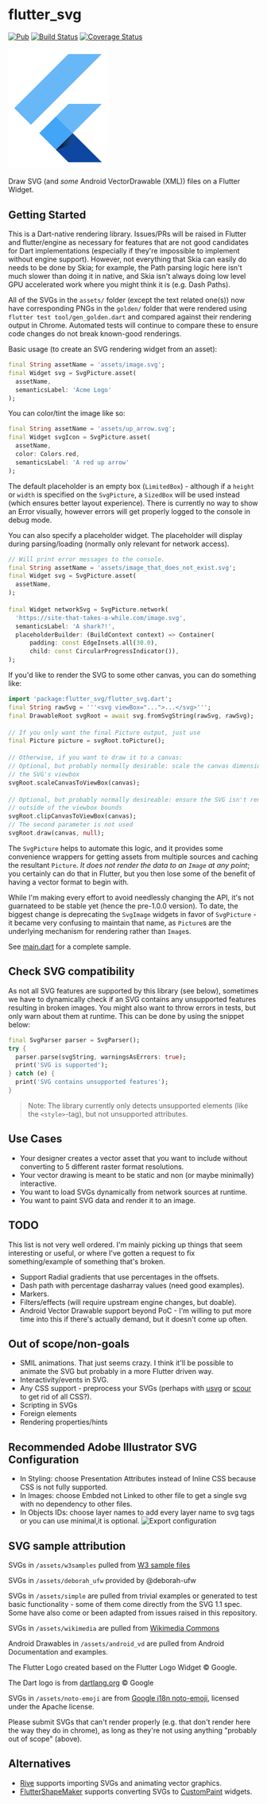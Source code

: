 # flutter_svg

[![Pub](https://img.shields.io/pub/v/flutter_svg.svg)](https://pub.dartlang.org/packages/flutter_svg) [![Build Status](https://travis-ci.org/dnfield/flutter_svg.svg?branch=master)](https://travis-ci.org/dnfield/flutter_svg) [![Coverage Status](https://coveralls.io/repos/github/dnfield/flutter_svg/badge.svg?branch=master)](https://coveralls.io/github/dnfield/flutter_svg?branch=master)

<!-- markdownlint-disable MD033 -->
<img src="https://raw.githubusercontent.com/dnfield/flutter_svg/7d374d7107561cbd906d7c0ca26fef02cc01e7c8/example/assets/flutter_logo.svg?sanitize=true" width="200px" alt="Flutter Logo which can be rendered by this package!">
<!-- markdownlint-enable MD033 -->

Draw SVG (and _some_ Android VectorDrawable (XML)) files on a Flutter Widget.

## Getting Started

This is a Dart-native rendering library. Issues/PRs will be raised in Flutter
and flutter/engine as necessary for features that are not good candidates for
Dart implementations (especially if they're impossible to implement without
engine support). However, not everything that Skia can easily do needs to be
done by Skia; for example, the Path parsing logic here isn't much slower than
doing it in native, and Skia isn't always doing low level GPU accelerated work
where you might think it is (e.g. Dash Paths).

All of the SVGs in the `assets/` folder (except the text related one(s)) now
have corresponding PNGs in the `golden/` folder that were rendered using
`flutter test tool/gen_golden.dart` and compared against their rendering output
in Chrome. Automated tests will continue to compare these to ensure code changes
do not break known-good renderings.

Basic usage (to create an SVG rendering widget from an asset):

```dart
final String assetName = 'assets/image.svg';
final Widget svg = SvgPicture.asset(
  assetName,
  semanticsLabel: 'Acme Logo'
);
```

You can color/tint the image like so:

```dart
final String assetName = 'assets/up_arrow.svg';
final Widget svgIcon = SvgPicture.asset(
  assetName,
  color: Colors.red,
  semanticsLabel: 'A red up arrow'
);
```

The default placeholder is an empty box (`LimitedBox`) - although if a `height`
or `width` is specified on the `SvgPicture`, a `SizedBox` will be used instead
(which ensures better layout experience). There is currently no way to show an
Error visually, however errors will get properly logged to the console in debug
mode.

You can also specify a placeholder widget. The placeholder will display during
parsing/loading (normally only relevant for network access).

```dart
// Will print error messages to the console.
final String assetName = 'assets/image_that_does_not_exist.svg';
final Widget svg = SvgPicture.asset(
  assetName,
);

final Widget networkSvg = SvgPicture.network(
  'https://site-that-takes-a-while.com/image.svg',
  semanticsLabel: 'A shark?!',
  placeholderBuilder: (BuildContext context) => Container(
      padding: const EdgeInsets.all(30.0),
      child: const CircularProgressIndicator()),
);
```

If you'd like to render the SVG to some other canvas, you can do something like:

```dart
import 'package:flutter_svg/flutter_svg.dart';
final String rawSvg = '''<svg viewBox="...">...</svg>''';
final DrawableRoot svgRoot = await svg.fromSvgString(rawSvg, rawSvg);

// If you only want the final Picture output, just use
final Picture picture = svgRoot.toPicture();

// Otherwise, if you want to draw it to a canvas:
// Optional, but probably normally desirable: scale the canvas dimensions to
// the SVG's viewbox
svgRoot.scaleCanvasToViewBox(canvas);

// Optional, but probably normally desireable: ensure the SVG isn't rendered
// outside of the viewbox bounds
svgRoot.clipCanvasToViewBox(canvas);
// The second parameter is not used
svgRoot.draw(canvas, null);
```

The `SvgPicture` helps to automate this logic, and it provides some convenience
wrappers for getting assets from multiple sources and caching the resultant
`Picture`. _It does not render the data to an `Image` at any point_; you
certainly can do that in Flutter, but you then lose some of the benefit of
having a vector format to begin with.

While I'm making every effort to avoid needlessly changing the API, it's not
guarnateed to be stable yet (hence the pre-1.0.0 version). To date, the biggest
change is deprecating the `SvgImage` widgets in favor of `SvgPicture` - it
became very confusing to maintain that name, as `Picture`s are the underlying
mechanism for rendering rather than `Image`s.

See [main.dart](/../master/example/lib/main.dart) for a complete sample.

## Check SVG compatibility

As not all SVG features are supported by this library (see below), sometimes we have to dynamically
check if an SVG contains any unsupported features resulting in broken images.
You might also want to throw errors in tests, but only warn about them at runtime.
This can be done by using the snippet below:

```dart
final SvgParser parser = SvgParser();
try {
  parser.parse(svgString, warningsAsErrors: true);
  print('SVG is supported');
} catch (e) {
  print('SVG contains unsupported features');
}
```

> Note:
> The library currently only detects unsupported elements (like the `<style>`-tag), but not unsupported attributes.

## Use Cases

- Your designer creates a vector asset that you want to include without
  converting to 5 different raster format resolutions.
- Your vector drawing is meant to be static and non (or maybe minimally)
  interactive.
- You want to load SVGs dynamically from network sources at runtime.
- You want to paint SVG data and render it to an image.

## TODO

This list is not very well ordered. I'm mainly picking up things that seem
interesting or useful, or where I've gotten a request to fix something/example
of something that's broken.

- Support Radial gradients that use percentages in the offsets.
- Dash path with percentage dasharray values (need good examples).
- Markers.
- Filters/effects (will require upstream engine changes, but doable).
- Android Vector Drawable support beyond PoC - I'm willing to put more time into
  this if there's actually demand, but it doesn't come up often.

## Out of scope/non-goals

- SMIL animations. That just seems crazy. I think it'll be possible to animate
  the SVG but probably in a more Flutter driven way.
- Interactivity/events in SVG.
- Any CSS support - preprocess your SVGs (perhaps with [usvg](https://github.com/RazrFalcon/resvg/tree/master/usvg) or [scour](https://github.com/scour-project/scour) to get rid of all CSS?).
- Scripting in SVGs
- Foreign elements
- Rendering properties/hints

## Recommended Adobe Illustrator SVG Configuration
- In Styling: choose Presentation Attributes instead of Inline CSS because CSS is not fully supported.
- In Images: choose Embded not Linked to other file to get a single svg with no dependency to other files.
- In Objects IDs: choose layer names to add every layer name to svg tags or you can use minimal,it is optional.
![Export configuration](https://user-images.githubusercontent.com/2842459/62599914-91de9c00-b8fe-11e9-8fb7-4af57d5100f7.png)
## SVG sample attribution

SVGs in `/assets/w3samples` pulled from [W3 sample files](https://dev.w3.org/SVG/tools/svgweb/samples/svg-files/)

SVGs in `/assets/deborah_ufw` provided by @deborah-ufw

SVGs in `/assets/simple` are pulled from trivial examples or generated to test
basic functionality - some of them come directly from the SVG 1.1 spec. Some
have also come or been adapted from issues raised in this repository.

SVGs in `/assets/wikimedia` are pulled from [Wikimedia Commons](https://commons.wikimedia.org/wiki/Main_Page)

Android Drawables in `/assets/android_vd` are pulled from Android Documentation
and examples.

The Flutter Logo created based on the Flutter Logo Widget © Google.

The Dart logo is from
[dartlang.org](https://github.com/dart-lang/site-shared/blob/master/src/_assets/images/dart/logo%2Btext/horizontal/original.svg)
© Google

SVGs in `/assets/noto-emoji` are from [Google i18n noto-emoji](https://github.com/googlei18n/noto-emoji),
licensed under the Apache license.

Please submit SVGs that can't render properly (e.g. that don't render here the
way they do in chrome), as long as they're not using anything "probably out of
scope" (above).

## Alternatives

- [Rive](https://rive.app/) supports importing SVGs and animating vector graphics.
- [FlutterShapeMaker](https://fluttershapemaker.com) supports converting SVGs to [CustomPaint](https://api.flutter.dev/flutter/widgets/CustomPaint-class.html) widgets.
